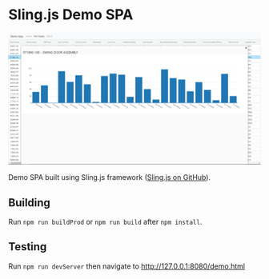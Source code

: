 # Sling.js Demo SPA

![Sling demo app screenshot](https://github.com/puckowski/Sling.js-Demo-App/blob/master/src/assets/images/Demo_App_Screenshot_1.PNG "Sling demo app screenshot")

Demo SPA built using Sling.js framework ([Sling.js on GitHub](https://github.com/puckowski/Sling.js)).

## Building

Run ```npm run buildProd``` or ```npm run build``` after ```npm install```.

## Testing

Run ```npm run devServer``` then navigate to http://127.0.0.1:8080/demo.html
